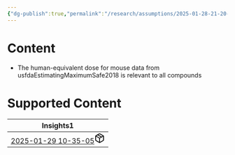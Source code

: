 ```yaml
---
{"dg-publish":true,"permalink":"/research/assumptions/2025-01-28-21-20-26/","updated":"2025-01-28T21:20:26-05:00"}
---
```


# Content
- The human-equivalent dose for mouse data from usfdaEstimatingMaximumSafe2018 is relevant to all compounds
# Supported Content
<div><table class="dataview table-view-table"><thead class="table-view-thead"><tr class="table-view-tr-header"><th class="table-view-th"><span>Insights</span><span class="dataview small-text">1</span></th></tr></thead><tbody class="table-view-tbody"><tr><td><span><a data-tooltip-position="top" aria-label="Research/Insights/2025-01-29 10-35-05.md" data-href="Research/Insights/2025-01-29 10-35-05.md" href="Research/Insights/2025-01-29 10-35-05.md" class="internal-link" target="_blank" rel="noopener nofollow" fileclass-name="Research Links">2025-01-29 10-35-05</a><a class="metadata-menu fileclass-icon"><svg xmlns="http://www.w3.org/2000/svg" width="24" height="24" viewBox="0 0 24 24" fill="none" stroke="currentColor" stroke-width="2" stroke-linecap="round" stroke-linejoin="round" class="svg-icon lucide-package"><path d="m7.5 4.27 9 5.15"></path><path d="M21 8a2 2 0 0 0-1-1.73l-7-4a2 2 0 0 0-2 0l-7 4A2 2 0 0 0 3 8v8a2 2 0 0 0 1 1.73l7 4a2 2 0 0 0 2 0l7-4A2 2 0 0 0 21 16Z"></path><path d="m3.3 7 8.7 5 8.7-5"></path><path d="M12 22V12"></path></svg></a></span></td></tr></tbody></table></div>

